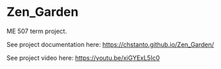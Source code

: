 # Zen_Garden
ME 507 term project.

See project documentation here:
https://chstanto.github.io/Zen_Garden/

See project video here:
https://youtu.be/xiGYExL5Ic0
